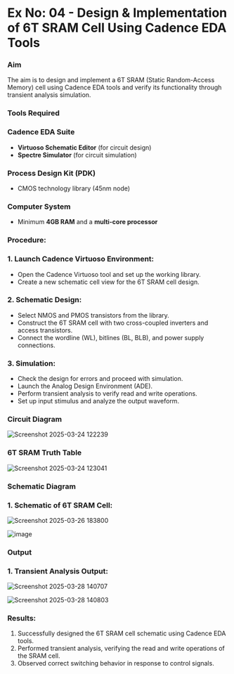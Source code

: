 # Ex No: 04 - Design & Implementation of 6T SRAM Cell Using Cadence EDA Tools

### Aim
The aim is to design and implement a 6T SRAM (Static Random-Access Memory) cell using Cadence EDA tools and verify its functionality through transient analysis simulation.

### Tools Required

### Cadence EDA Suite
- **Virtuoso Schematic Editor** (for circuit design)
- **Spectre Simulator** (for circuit simulation)

### Process Design Kit (PDK)
- CMOS technology library (45nm node)  

### Computer System
- Minimum **4GB RAM** and a **multi-core processor**

### Procedure:
### 1. Launch Cadence Virtuoso Environment:
   - Open the Cadence Virtuoso tool and set up the working library.
   - Create a new schematic cell view for the 6T SRAM cell design.

### 2. Schematic Design:
   - Select NMOS and PMOS transistors from the library.
   - Construct the 6T SRAM cell with two cross-coupled inverters and access transistors.
   - Connect the wordline (WL), bitlines (BL, BLB), and power supply connections.

### 3. Simulation:
   - Check the design for errors and proceed with simulation.
   - Launch the Analog Design Environment (ADE).
   - Perform transient analysis to verify read and write operations.
   - Set up input stimulus and analyze the output waveform.

### Circuit Diagram

![Screenshot 2025-03-24 122239](https://github.com/user-attachments/assets/c22930fc-f396-4787-807d-51088ad7959e)


### 6T SRAM Truth Table

![Screenshot 2025-03-24 123041](https://github.com/user-attachments/assets/29a8a036-d65d-4a25-ba18-3f1f0e358576)


### Schematic Diagram

### 1. Schematic of 6T SRAM Cell:
![Screenshot 2025-03-26 183800](https://github.com/user-attachments/assets/b4fad229-863c-4ca8-987c-f12433892188)


![image](https://github.com/user-attachments/assets/c28aea2b-9e73-48e6-abdb-11c430321b86)


### Output
### 1. Transient Analysis Output:
![Screenshot 2025-03-28 140707](https://github.com/user-attachments/assets/bc9fcfd0-ffea-4e30-a8eb-e35182791239)

![Screenshot 2025-03-28 140803](https://github.com/user-attachments/assets/1debf797-70d4-430f-96ed-6786bb9cfd0e)

### Results:
1. Successfully designed the 6T SRAM cell schematic using Cadence EDA tools.
2. Performed transient analysis, verifying the read and write operations of the SRAM cell.
3. Observed correct switching behavior in response to control signals.



